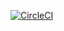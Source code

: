 [![CircleCI](https://circleci.com/gh/DoSOfRedRiver/coin/tree/master.svg?style=svg)](https://circleci.com/gh/DoSOfRedRiver/coin/tree/master)